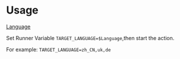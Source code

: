 # Usage

[Language](https://github.com/godotengine/godot-docs/blob/da17e45e0239988a51b313222de0ae4f6ef727ef/conf.py#L107)

Set Runner Variable `TARGET_LANGUAGE=$Language`,then start the action.

For example: `TARGET_LANGUAGE=zh_CN,uk,de`
